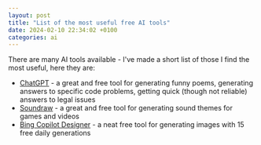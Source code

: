 ```yaml
---
layout: post
title: "List of the most useful free AI tools"
date: 2024-02-10 22:34:02 +0100
categories: ai
---
```


There are many AI tools available - I've made a short list of those I find the most useful, here they are:

- [ChatGPT](https://chat.openai.com/chat) - a great and free tool for generating funny poems, generating answers to specific code problems, getting quick (though not reliable) answers to legal issues
- [Soundraw](https://soundraw.io/) - a great and free tool for generating sound themes for games and videos
- [Bing Copilot Designer](https://www.bing.com/images/create?FORM=GENEXP) - a neat free tool for generating images with 15 free daily generations
